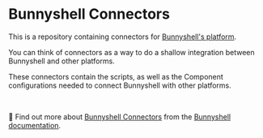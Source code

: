 # Bunnyshell Connectors

This is a repository containing connectors for [Bunnyshell's platform](https://www.bunnyshell.com/).

You can think of connectors as a way to do a shallow integration between Bunnyshell and other platforms.

These connectors contain the scripts, as well as the Component configurations needed to connect Bunnyshell with other platforms.

&nbsp;

📖 Find out more about [Bunnyshell Connectors](https://documentation.bunnyshell.com/docs/connectors) from the [Bunnyshell documentation](https://documentation.bunnyshell.com/).
